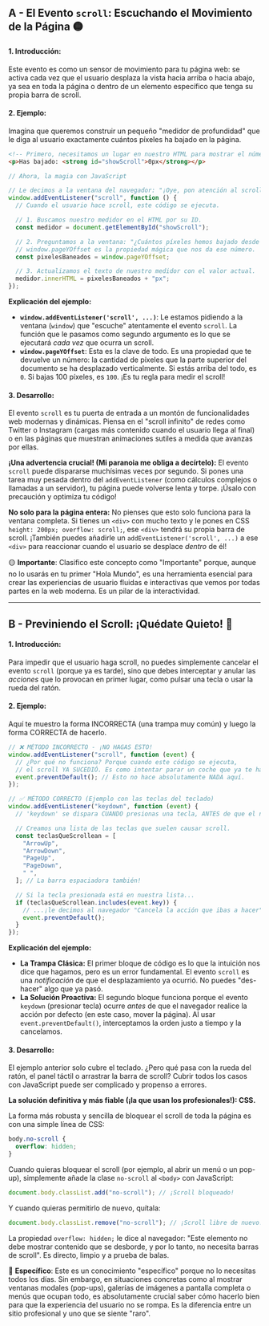 ## A - El Evento `scroll`: Escuchando el Movimiento de la Página 🟡

#### 1. **Introducción:**

Este evento es como un sensor de movimiento para tu página web: se activa cada vez que el usuario desplaza la vista hacia arriba o hacia abajo, ya sea en toda la página o dentro de un elemento específico que tenga su propia barra de scroll.

#### 2. **Ejemplo:**

Imagina que queremos construir un pequeño "medidor de profundidad" que le diga al usuario exactamente cuántos píxeles ha bajado en la página.

```html
<!-- Primero, necesitamos un lugar en nuestro HTML para mostrar el número -->
<p>Has bajado: <strong id="showScroll">0px</strong></p>
```

```javascript
// Ahora, la magia con JavaScript

// Le decimos a la ventana del navegador: "¡Oye, pon atención al scroll!"
window.addEventListener("scroll", function () {
  // Cuando el usuario hace scroll, este código se ejecuta.

  // 1. Buscamos nuestro medidor en el HTML por su ID.
  const medidor = document.getElementById("showScroll");

  // 2. Preguntamos a la ventana: "¿Cuántos píxeles hemos bajado desde el tope?"
  // window.pageYOffset es la propiedad mágica que nos da ese número.
  const pixelesBaneados = window.pageYOffset;

  // 3. Actualizamos el texto de nuestro medidor con el valor actual.
  medidor.innerHTML = pixelesBaneados + "px";
});
```

**Explicación del ejemplo:**

- **`window.addEventListener('scroll', ...)`**: Le estamos pidiendo a la ventana (`window`) que "escuche" atentamente el evento `scroll`. La función que le pasamos como segundo argumento es lo que se ejecutará _cada vez_ que ocurra un scroll.
- **`window.pageYOffset`**: Esta es la clave de todo. Es una propiedad que te devuelve un número: la cantidad de píxeles que la parte superior del documento se ha desplazado verticalmente. Si estás arriba del todo, es `0`. Si bajas 100 píxeles, es `100`. ¡Es tu regla para medir el scroll!

#### 3. **Desarrollo**:

El evento `scroll` es tu puerta de entrada a un montón de funcionalidades web modernas y dinámicas. Piensa en el "scroll infinito" de redes como Twitter o Instagram (cargas más contenido cuando el usuario llega al final) o en las páginas que muestran animaciones sutiles a medida que avanzas por ellas.

**¡Una advertencia crucial! (Mi paranoia me obliga a decírtelo):** El evento `scroll` puede dispararse muchísimas veces por segundo. Si pones una tarea muy pesada dentro del `addEventListener` (como cálculos complejos o llamadas a un servidor), tu página puede volverse lenta y torpe. ¡Úsalo con precaución y optimiza tu código!

**No solo para la página entera:** No pienses que esto solo funciona para la ventana completa. Si tienes un `<div>` con mucho texto y le pones en CSS `height: 200px; overflow: scroll;`, ese `<div>` tendrá su propia barra de scroll. ¡También puedes añadirle un `addEventListener('scroll', ...)` a ese `<div>` para reaccionar cuando el usuario se desplace _dentro_ de él!

🟡 **Importante**: Clasifico este concepto como "Importante" porque, aunque no lo usarás en tu primer "Hola Mundo", es una herramienta esencial para crear las experiencias de usuario fluidas e interactivas que vemos por todas partes en la web moderna. Es un pilar de la interactividad.

---

## B - Previniendo el Scroll: ¡Quédate Quieto! 🔵

#### 1. **Introducción:**

Para impedir que el usuario haga scroll, no puedes simplemente cancelar el evento `scroll` (porque ya es tarde), sino que debes interceptar y anular las _acciones_ que lo provocan en primer lugar, como pulsar una tecla o usar la rueda del ratón.

#### 2. **Ejemplo:**

Aquí te muestro la forma INCORRECTA (una trampa muy común) y luego la forma CORRECTA de hacerlo.

```javascript
// ❌ MÉTODO INCORRECTO - ¡NO HAGAS ESTO!
window.addEventListener("scroll", function (event) {
  // ¿Por qué no funciona? Porque cuando este código se ejecuta,
  // el scroll YA SUCEDIÓ. Es como intentar parar un coche que ya te ha pasado.
  event.preventDefault(); // Esto no hace absolutamente NADA aquí.
});

// ✅ MÉTODO CORRECTO (Ejemplo con las teclas del teclado)
window.addEventListener("keydown", function (event) {
  // 'keydown' se dispara CUANDO presionas una tecla, ANTES de que el navegador actúe.

  // Creamos una lista de las teclas que suelen causar scroll.
  const teclasQueScrollean = [
    "ArrowUp",
    "ArrowDown",
    "PageUp",
    "PageDown",
    " ",
  ]; // La barra espaciadora también!

  // Si la tecla presionada está en nuestra lista...
  if (teclasQueScrollean.includes(event.key)) {
    // ...¡le decimos al navegador "Cancela la acción que ibas a hacer"!
    event.preventDefault();
  }
});
```

**Explicación del ejemplo:**

- **La Trampa Clásica:** El primer bloque de código es lo que la intuición nos dice que hagamos, pero es un error fundamental. El evento `scroll` es una _notificación_ de que el desplazamiento ya ocurrió. No puedes "des-hacer" algo que ya pasó.
- **La Solución Proactiva:** El segundo bloque funciona porque el evento `keydown` (presionar tecla) ocurre _antes_ de que el navegador realice la acción por defecto (en este caso, mover la página). Al usar `event.preventDefault()`, interceptamos la orden justo a tiempo y la cancelamos.

#### 3. **Desarrollo**:

El ejemplo anterior solo cubre el teclado. ¿Pero qué pasa con la rueda del ratón, el panel táctil o arrastrar la barra de scroll? Cubrir todos los casos con JavaScript puede ser complicado y propenso a errores.

**La solución definitiva y más fiable (¡la que usan los profesionales!): CSS.**

La forma más robusta y sencilla de bloquear el scroll de toda la página es con una simple línea de CSS:

```css
body.no-scroll {
  overflow: hidden;
}
```

Cuando quieras bloquear el scroll (por ejemplo, al abrir un menú o un pop-up), simplemente añade la clase `no-scroll` al `<body>` con JavaScript:

```javascript
document.body.classList.add("no-scroll"); // ¡Scroll bloqueado!
```

Y cuando quieras permitirlo de nuevo, quítala:

```javascript
document.body.classList.remove("no-scroll"); // ¡Scroll libre de nuevo!
```

La propiedad `overflow: hidden;` le dice al navegador: "Este elemento no debe mostrar contenido que se desborde, y por lo tanto, no necesita barras de scroll". Es directo, limpio y a prueba de balas.

🔵 **Específico**: Este es un conocimiento "específico" porque no lo necesitas todos los días. Sin embargo, en situaciones concretas como al mostrar ventanas modales (pop-ups), galerías de imágenes a pantalla completa o menús que ocupan todo, es absolutamente crucial saber cómo hacerlo bien para que la experiencia del usuario no se rompa. Es la diferencia entre un sitio profesional y uno que se siente "raro".
